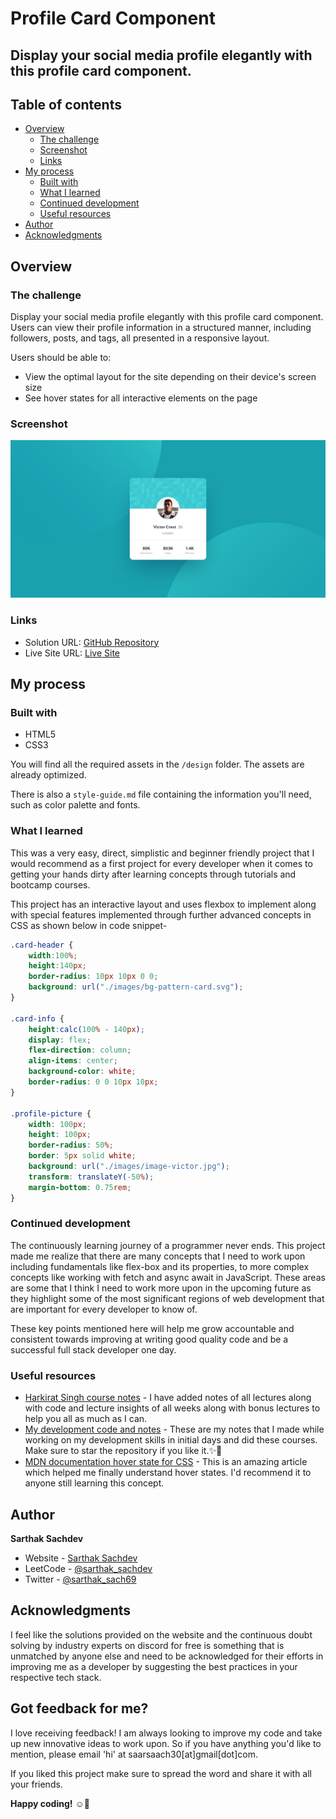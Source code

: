 # Profile Card Component

## Display your social media profile elegantly with this profile card component.

## Table of contents

- [Overview](#overview)
  - [The challenge](#the-challenge)
  - [Screenshot](#screenshot)
  - [Links](#links)
- [My process](#my-process)
  - [Built with](#built-with)
  - [What I learned](#what-i-learned)
  - [Continued development](#continued-development)
  - [Useful resources](#useful-resources)
- [Author](#author)
- [Acknowledgments](#acknowledgments)

## Overview

### The challenge

Display your social media profile elegantly with this profile card component. Users can view their profile information in a structured manner, including followers, posts, and tags, all presented in a responsive layout.

Users should be able to:

- View the optimal layout for the site depending on their device's screen size
- See hover states for all interactive elements on the page

### Screenshot

![Design Preview](./design/desktop-design.jpg)

### Links

- Solution URL: [GitHub Repository](https://github.com/SartHak-0-Sach/Profile-card-component_frontend_project)
- Live Site URL: [Live Site](https://profile-card-comp-frontend.netlify.app/)

## My process

### Built with

- HTML5
- CSS3

You will find all the required assets in the `/design` folder. The assets are already optimized.

There is also a `style-guide.md` file containing the information you'll need, such as color palette and fonts.

### What I learned

This was a very easy, direct, simplistic and beginner friendly project that I would recommend as a first project for every developer when it comes to getting your hands dirty after learning concepts through tutorials and bootcamp courses.

This project has an interactive layout and uses flexbox to implement along with special features implemented through further advanced concepts in CSS as shown below in code snippet-

```css
.card-header {
    width:100%;
    height:140px;
    border-radius: 10px 10px 0 0;
    background: url("./images/bg-pattern-card.svg");
}

.card-info {
    height:calc(100% - 140px);
    display: flex;
    flex-direction: column;
    align-items: center;
    background-color: white;
    border-radius: 0 0 10px 10px;
}

.profile-picture {
    width: 100px;
    height: 100px;
    border-radius: 50%;
    border: 5px solid white;
    background: url("./images/image-victor.jpg");
    transform: translateY(-50%);
    margin-bottom: 0.75rem;
}
```

### Continued development

The continuously learning journey of a programmer never ends. This project made me realize that there are many concepts that I need to work upon including fundamentals like flex-box and its properties, to more complex concepts like working with fetch and async await in JavaScript. These areas are some that I think I need to work more upon in the upcoming future as they highlight some of the most significant regions of web development that are important for every developer to know of. 

These key points mentioned here will help me grow accountable and consistent towards improving at writing good quality code and be a successful full stack developer one day.

### Useful resources

- [Harkirat Singh course notes](https://github.com/SartHak-0-Sach/harkirat-singh-course_code_and_notes) - I have added notes of all lectures along with code and lecture insights of all weeks along with bonus lectures to help you all as much as I can.
- [My development code and notes](https://github.com/SartHak-0-Sach/cwh-web-dev-playlist_code_and_notes) - These are my notes that I made while working on my development skills in initial days and did these courses. Make sure to star the repository if you like it.✨💫
- [MDN documentation hover state for CSS](https://developer.mozilla.org/en-US/docs/Web/CSS/:hover) - This is an amazing article which helped me finally understand hover states. I'd recommend it to anyone still learning this concept.

## Author

<b><strong>Sarthak Sachdev</strong></b>
- Website - [Sarthak Sachdev](https://itsmesarthak.netlify.app/)
- LeetCode - [@sarthak_sachdev](https://leetcode.com/u/sarthak_sachdev/)
- Twitter - [@sarthak_sach69](https://www.twitter.com/sarthak_sach69)

## Acknowledgments

I feel like the solutions provided on the website and the continuous doubt solving by industry experts on discord for free is something that is unmatched by anyone else and need to be acknowledged for their efforts in improving me as a developer by suggesting the best practices in your respective tech stack.

## Got feedback for me?

I love receiving feedback! I am always looking to improve my code and take up new innovative ideas to work upon. So if you have anything you'd like to mention, please email 'hi' at saarsaach30[at]gmail[dot]com.

If you liked this project make sure to spread the word and share it with all your friends.

**Happy coding!** ☺️🚀
